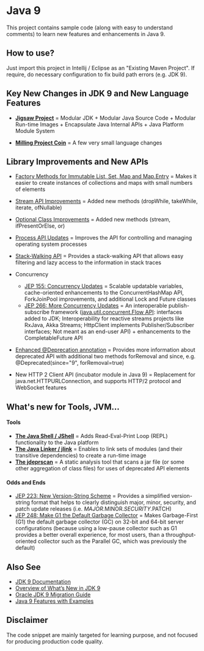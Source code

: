 # Java 9

This project contains sample code (along with easy to understand comments) to learn new features and enhancements in Java 9.

## How to use?

Just import this project in Intellij / Eclipse as an "Existing Maven Project". If require, do necessary configuration to fix build path errors (e.g. JDK 9).

## Key New Changes in JDK 9 and New Language Features

* __[Jigsaw Project](https://github.com/tirthalpatel/Learning-Java/tree/master/Java9/src/main/java/com/tirthal/learning/langfeatures/jigsaw)__ = Modular JDK + Modular Java Source Code + Modular Run-time Images + Encapsulate Java Internal APIs + Java Platform Module System
    
* __[Milling Project Coin](https://github.com/tirthalpatel/Learning-Java/tree/master/Java9/src/main/java/com/tirthal/learning/langfeatures/mpc)__ = A few very small language changes
    
## Library Improvements and New APIs

* [Factory Methods for Immutable List, Set, Map and Map.Entry](https://github.com/tirthalpatel/Learning-Java/blob/master/Java9/src/main/java/com/tirthal/learning/libfeatures/misc/CollectionFactoryMethodsDemo.java) = Makes it easier to create instances of collections and maps with small numbers of elements
* [Stream API Improvements](https://github.com/tirthalpatel/Learning-Java/blob/master/Java9/src/main/java/com/tirthal/learning/libfeatures/misc/StreamApiImprovementsDemo.java) = Added new methods (dropWhile, takeWhile, iterate, ofNullable)
* [Optional Class Improvements](https://github.com/tirthalpatel/Learning-Java/blob/master/Java9/src/main/java/com/tirthal/learning/libfeatures/misc/OptionalImprovementsDemo.java) = Added new methods (stream, ifPresentOrElse, or)
* [Process API Updates](https://github.com/tirthalpatel/Learning-Java/blob/master/Java9/src/main/java/com/tirthal/learning/libfeatures/misc/ProcessApiImprovementDemo.java) = Improves the API for controlling and managing operating system processes 
* [Stack-Walking API](https://github.com/tirthalpatel/Learning-Java/blob/master/Java9/src/main/java/com/tirthal/learning/libfeatures/misc/StackWalkingDemo.java) = Provides a stack-walking API that allows easy filtering and lazy access to the information in stack traces

* Concurrency
    * [JEP 155: Concurrency Updates](http://openjdk.java.net/jeps/155) = Scalable updatable variables, cache-oriented enhancements to the ConcurrentHashMap API, ForkJoinPool improvements, and additional Lock and Future classes
    * [JEP 266: More Concurrency Updates](http://openjdk.java.net/jeps/266) = An interoperable publish-subscribe framework ([java.util.concurrent.Flow API](https://docs.oracle.com/javase/9/docs/api/java/util/concurrent/Flow.html): interfaces added to JDK; Interoperability for reactive streams projects like RxJava, Akka Streams; HttpClient implements Publisher/Subscriber interfaces; Not meant as an end-user API) + enhancements to the CompletableFuture API 

* [Enhanced @Deprecation annotation](https://docs.oracle.com/javase/9/core/enhanced-deprecation1.htm) = Provides more information about deprecated API with additional two methods forRemoval and since, e.g. @Deprecated(since="9", forRemoval=true)

* New HTTP 2 Client API (incubator module in Java 9) =  Replacement for java.net.HTTPURLConnection, and supports HTTP/2 protocol and WebSocket features

## What's new for Tools, JVM...

#### Tools

* __[The Java Shell / JShell](https://github.com/tirthalpatel/Learning-Java/tree/master/Java9/src/main/java/com/tirthal/learning/tools/jshell)__ = Adds Read-Eval-Print Loop (REPL) functionality to the Java platform
* __[The Java Linker / jlink](https://github.com/tirthalpatel/Learning-Java/tree/master/Java9/src/main/java/com/tirthal/learning/tools/jlink)__ = Enables to link sets of modules (and their transitive dependencies) to create a run-time image
* __[The jdeprscan](https://docs.oracle.com/javase/9/tools/jdeprscan.htm)__ = A static analysis tool that scans a jar file (or some other aggregation of class files) for uses of deprecated API elements

#### Odds and Ends

* [JEP 223: New Version-String Scheme](http://openjdk.java.net/jeps/223) = Provides a simplified version-string format that helps to clearly distinguish major, minor, security, and patch update releases (i.e. $MAJOR.$MINOR.$SECURITY.$PATCH)
* [JEP 248: Make G1 the Default Garbage Collector](https://docs.oracle.com/javase/9/gctuning/garbage-first-garbage-collector.htm) = Makes Garbage-First (G1) the default garbage collector (GC) on 32-bit and 64-bit server configurations (because using a low-pause collector such as G1 provides a better overall experience, for most users, than a throughput-oriented collector such as the Parallel GC, which was previously the default)

## Also See

* [JDK 9 Documentation](https://www.oracle.com/technetwork/java/javase/9-relnotes-3622618.html)
* [Overview of What’s New in JDK 9](https://docs.oracle.com/javase/9/whatsnew/toc.htm)
* [Oracle JDK 9 Migration Guide](https://docs.oracle.com/javase/9/migrate/JSMIG.pdf)
* [Java 9 Features with Examples](https://www.journaldev.com/13121/java-9-features-with-examples)

## Disclaimer

The code snippet are mainly targeted for learning purpose, and not focused for producing production code quality.